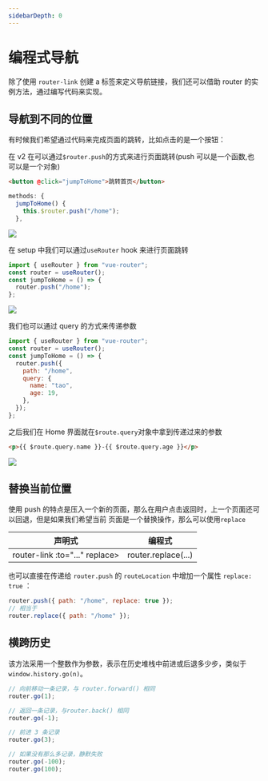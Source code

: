 ```yaml
---
sidebarDepth: 0
---
```


# 编程式导航

除了使用 `router-link` 创建 a 标签来定义导航链接，我们还可以借助 router 的实例方法，通过编写代码来实现。

## 导航到不同的位置

有时候我们希望通过代码来完成页面的跳转，比如点击的是一个按钮：

在 v2 在可以通过`$router.push`的方式来进行页面跳转(push 可以是一个函数,也可以是一个对象)

```html
<button @click="jumpToHome">跳转首页</button>
```

```js
methods: {
  jumpToHome() {
    this.$router.push("/home");
  },
```

![](/frame/vue/110.gif)

在 setup 中我们可以通过`useRouter` hook 来进行页面跳转

```js
import { useRouter } from "vue-router";
const router = useRouter();
const jumpToHome = () => {
  router.push("/home");
};
```

![](/frame/vue/110.gif)

我们也可以通过 query 的方式来传递参数

```js
import { useRouter } from "vue-router";
const router = useRouter();
const jumpToHome = () => {
  router.push({
    path: "/home",
    query: {
      name: "tao",
      age: 19,
    },
  });
};
```

之后我们在 Home 界面就在`$route.query`对象中拿到传递过来的参数

```html
<p>{{ $route.query.name }}-{{ $route.query.age }}</p>
```

![](/frame/vue/111.png)

## 替换当前位置

使用 push 的特点是压入一个新的页面，那么在用户点击返回时，上一个页面还可以回退，但是如果我们希望当前
页面是一个替换操作，那么可以使用`replace`

| 声明式                         |       编程式        |
| ------------------------------ | :-----------------: |
| router-link :to="..." replace> | router.replace(...) |

也可以直接在传递给 `router.push` 的 `routeLocation` 中增加一个属性 `replace: true` ：

```js
router.push({ path: "/home", replace: true });
// 相当于
router.replace({ path: "/home" });
```

## 横跨历史

该方法采用一个整数作为参数，表示在历史堆栈中前进或后退多少步，类似于 `window.history.go(n)`。

```js
// 向前移动一条记录，与 router.forward() 相同
router.go(1);

// 返回一条记录，与router.back() 相同
router.go(-1);

// 前进 3 条记录
router.go(3);

// 如果没有那么多记录，静默失败
router.go(-100);
router.go(100);
```
